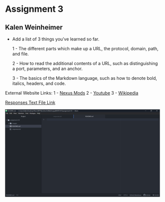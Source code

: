 # Assignment 3
## Kalen Weinheimer

- Add a list of 3 things you’ve learned so far.

  1 - The different parts which make up a URL, the protocol, domain, path, and file.
  
  2 - How to read the additional contents of a URL, such as distinguishing a port, parameters, and an anchor.
  
  3 - The basics of the Markdown language, such as how to denote bold, italics, headers, and code.

External Website Links:
1 - [Nexus Mods](https://www.nexusmods.com/)
2 - [Youtube](https://www.youtube.com/)
3 - [Wikipedia](https://www.wikipedia.org/)

[Responses Text File Link](./responses.txt)

![AtomAssignment3ProjectScreenshot](./images/Mart341Assignment3Screenshot.png)
